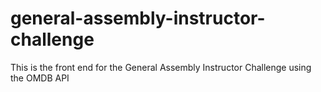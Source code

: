 # general-assembly-instructor-challenge
This is the front end for the General Assembly Instructor Challenge using the OMDB API